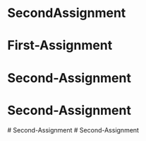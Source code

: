 # SecondAssignment
# First-Assignment
# Second-Assignment
# Second-Assignment
#   S e c o n d - A s s i g n m e n t  
 #   S e c o n d - A s s i g n m e n t  
 